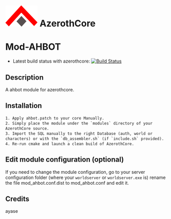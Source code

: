# ![logo](https://raw.githubusercontent.com/azerothcore/azerothcore.github.io/master/images/logo-github.png) AzerothCore
# Mod-AHBOT
- Latest build status with azerothcore: [![Build Status](https://travis-ci.org/azerothcore/mod-ah-bot.svg?branch=master)](https://travis-ci.org/azerothcore/mod-ah-bot)

## Description

A ahbot module for azerothcore.


## Installation

```
1. Apply ahbot.patch to your core Manually.
2. Simply place the module under the `modules` directory of your AzerothCore source. 
3. Import the SQL manually to the right Database (auth, world or characters) or with the `db_assembler.sh` (if `include.sh` provided).
4. Re-run cmake and launch a clean build of AzerothCore.
```

## Edit module configuration (optional)

If you need to change the module configuration, go to your server configuration folder (where your `worldserver` or `worldserver.exe` is)
rename the file mod_ahbot.conf.dist to mod_ahbot.conf and edit it.


## Credits
ayase
